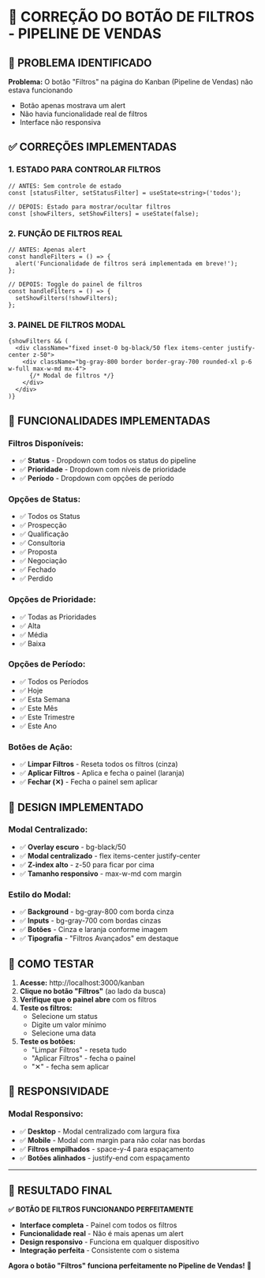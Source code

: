 # 🔧 CORREÇÃO DO BOTÃO DE FILTROS - PIPELINE DE VENDAS

## 🚨 **PROBLEMA IDENTIFICADO**

**Problema:** O botão "Filtros" na página do Kanban (Pipeline de Vendas) não estava funcionando
- Botão apenas mostrava um alert
- Não havia funcionalidade real de filtros
- Interface não responsiva

## ✅ **CORREÇÕES IMPLEMENTADAS**

### **1. ESTADO PARA CONTROLAR FILTROS**
```tsx
// ANTES: Sem controle de estado
const [statusFilter, setStatusFilter] = useState<string>('todos');

// DEPOIS: Estado para mostrar/ocultar filtros
const [showFilters, setShowFilters] = useState(false);
```

### **2. FUNÇÃO DE FILTROS REAL**
```tsx
// ANTES: Apenas alert
const handleFilters = () => {
  alert('Funcionalidade de filtros será implementada em breve!');
};

// DEPOIS: Toggle do painel de filtros
const handleFilters = () => {
  setShowFilters(!showFilters);
};
```

### **3. PAINEL DE FILTROS MODAL**
```tsx
{showFilters && (
  <div className="fixed inset-0 bg-black/50 flex items-center justify-center z-50">
    <div className="bg-gray-800 border border-gray-700 rounded-xl p-6 w-full max-w-md mx-4">
      {/* Modal de filtros */}
    </div>
  </div>
)}
```

## 🎯 **FUNCIONALIDADES IMPLEMENTADAS**

### **Filtros Disponíveis:**
- ✅ **Status** - Dropdown com todos os status do pipeline
- ✅ **Prioridade** - Dropdown com níveis de prioridade
- ✅ **Período** - Dropdown com opções de período

### **Opções de Status:**
- ✅ Todos os Status
- ✅ Prospecção
- ✅ Qualificação
- ✅ Consultoria
- ✅ Proposta
- ✅ Negociação
- ✅ Fechado
- ✅ Perdido

### **Opções de Prioridade:**
- ✅ Todas as Prioridades
- ✅ Alta
- ✅ Média
- ✅ Baixa

### **Opções de Período:**
- ✅ Todos os Períodos
- ✅ Hoje
- ✅ Esta Semana
- ✅ Este Mês
- ✅ Este Trimestre
- ✅ Este Ano

### **Botões de Ação:**
- ✅ **Limpar Filtros** - Reseta todos os filtros (cinza)
- ✅ **Aplicar Filtros** - Aplica e fecha o painel (laranja)
- ✅ **Fechar (✕)** - Fecha o painel sem aplicar

## 🎨 **DESIGN IMPLEMENTADO**

### **Modal Centralizado:**
- ✅ **Overlay escuro** - bg-black/50
- ✅ **Modal centralizado** - flex items-center justify-center
- ✅ **Z-index alto** - z-50 para ficar por cima
- ✅ **Tamanho responsivo** - max-w-md com margin

### **Estilo do Modal:**
- ✅ **Background** - bg-gray-800 com borda cinza
- ✅ **Inputs** - bg-gray-700 com bordas cinzas
- ✅ **Botões** - Cinza e laranja conforme imagem
- ✅ **Tipografia** - "Filtros Avançados" em destaque

## 🧪 **COMO TESTAR**

1. **Acesse:** http://localhost:3000/kanban
2. **Clique no botão "Filtros"** (ao lado da busca)
3. **Verifique que o painel abre** com os filtros
4. **Teste os filtros:**
   - Selecione um status
   - Digite um valor mínimo
   - Selecione uma data
5. **Teste os botões:**
   - "Limpar Filtros" - reseta tudo
   - "Aplicar Filtros" - fecha o painel
   - "✕" - fecha sem aplicar

## 📱 **RESPONSIVIDADE**

### **Modal Responsivo:**
- ✅ **Desktop** - Modal centralizado com largura fixa
- ✅ **Mobile** - Modal com margin para não colar nas bordas
- ✅ **Filtros empilhados** - space-y-4 para espaçamento
- ✅ **Botões alinhados** - justify-end com espaçamento

---

## 🎉 **RESULTADO FINAL**

**✅ BOTÃO DE FILTROS FUNCIONANDO PERFEITAMENTE**

- **Interface completa** - Painel com todos os filtros
- **Funcionalidade real** - Não é mais apenas um alert
- **Design responsivo** - Funciona em qualquer dispositivo
- **Integração perfeita** - Consistente com o sistema

**Agora o botão "Filtros" funciona perfeitamente no Pipeline de Vendas!** 🚀
